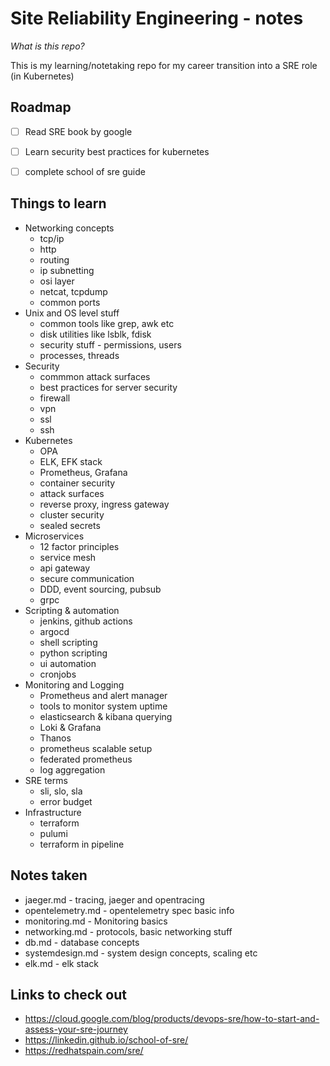 # Site Reliability Engineering - notes

*What is this repo?*

This is my learning/notetaking repo for my career transition into a SRE
role (in Kubernetes)

## Roadmap

- [ ] Read SRE book by google
- [ ] Learn security best practices for kubernetes
- [ ] complete school of sre guide


## Things to learn

* Networking concepts
  * tcp/ip
  * http
  * routing
  * ip subnetting
  * osi layer
  * netcat, tcpdump
  * common ports
* Unix and OS level stuff
  * common tools like grep, awk etc
  * disk utilities like lsblk, fdisk
  * security stuff - permissions, users
  * processes, threads
* Security
  * commmon attack surfaces
  * best practices for server security
  * firewall
  * vpn
  * ssl
  * ssh
* Kubernetes
  * OPA
  * ELK, EFK stack
  * Prometheus, Grafana
  * container security
  * attack surfaces
  * reverse proxy, ingress gateway
  * cluster security
  * sealed secrets
* Microservices
  * 12 factor principles
  * service mesh
  * api gateway
  * secure communication
  * DDD, event sourcing, pubsub
  * grpc
* Scripting & automation
  * jenkins, github actions
  * argocd
  * shell scripting
  * python scripting
  * ui automation
  * cronjobs
* Monitoring and Logging
  * Prometheus and alert manager
  * tools to monitor system uptime
  * elasticsearch & kibana querying
  * Loki & Grafana
  * Thanos
  * prometheus scalable setup
  * federated prometheus
  * log aggregation
* SRE terms
  * sli, slo, sla
  * error budget
* Infrastructure
  * terraform
  * pulumi
  * terraform in pipeline

## Notes taken

* jaeger.md - tracing, jaeger and opentracing
* opentelemetry.md - opentelemetry spec basic info
* monitoring.md - Monitoring basics
* networking.md - protocols, basic networking stuff
* db.md - database concepts
* systemdesign.md - system design concepts, scaling etc
* elk.md - elk stack

## Links to check out

* <https://cloud.google.com/blog/products/devops-sre/how-to-start-and-assess-your-sre-journey>
* <https://linkedin.github.io/school-of-sre/>
* <https://redhatspain.com/sre/>
